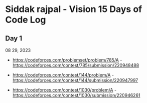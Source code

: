 # Siddak rajpal - Vision 15 Days of Code Log 

## Day 1  
08 29, 2023

* https://codeforces.com/problemset/problem/785/A -https://codeforces.com/contest/785/submission/220948488

* https://codeforces.com/contest/144/problem/A - https://codeforces.com/contest/144/submission/220947997 

* https://codeforces.com/contest/1030/problem/A - https://codeforces.com/contest/1030/submission/220946261

